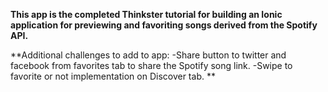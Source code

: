 **This app is the completed Thinkster tutorial for building an Ionic application for previewing and favoriting songs derived from the Spotify API.**

**Additional challenges to add to app:
-Share button to twitter and facebook from favorites tab to share the Spotify song link.
-Swipe to favorite or not implementation on Discover tab.
**
